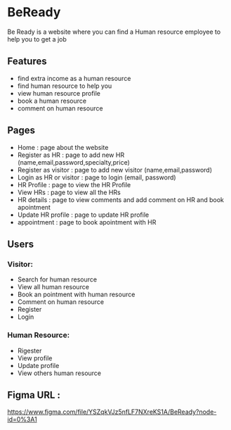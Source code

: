 # BeReady
Be Ready is a website where you can find a Human resource employee to help you to get a job

## Features
- find extra income as a human resource 
- find human resource to help you 
- view human resource profile
- book a human resource
- comment on human resource

## Pages 
- Home : page about the website
- Register as HR : page to add new HR (name,email,password,specialty,price)
- Register as visitor : page to add new visitor (name,email,password)
- Login as HR or visitor : page to login (email, password)
- HR Profile : page to view the HR Profile
- View HRs : page to view all the HRs
- HR details : page to view comments and add comment on HR and book apointment 
- Update HR profile : page to update HR profile 
- appointment : page to book apointment with HR

## Users

### Visitor:
- Search for human resource 
- View all human resource
- Book an pointment with human resource
- Comment on human resource
- Register
- Login

### Human Resource:
- Rigester
- View profile
- Update profile
- View others human resource

## Figma URL :
https://www.figma.com/file/YSZqkVJz5nfLF7NXreKS1A/BeReady?node-id=0%3A1
